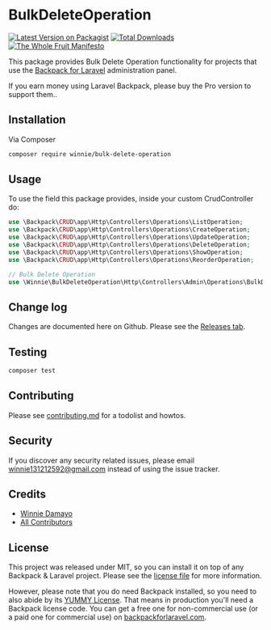 # BulkDeleteOperation

[![Latest Version on Packagist][ico-version]][link-packagist]
[![Total Downloads][ico-downloads]][link-downloads]
[![The Whole Fruit Manifesto](https://img.shields.io/badge/writing%20standard-the%20whole%20fruit-brightgreen)](https://github.com/the-whole-fruit/manifesto)

This package provides Bulk Delete Operation functionality for projects that use the [Backpack for Laravel](https://backpackforlaravel.com/) administration panel. 

If you earn money using Laravel Backpack, please buy the Pro version to support them..


## Installation

Via Composer

``` bash
composer require winnie/bulk-delete-operation
```

## Usage

To use the field this package provides, inside your custom CrudController do:

```php
use \Backpack\CRUD\app\Http\Controllers\Operations\ListOperation;
use \Backpack\CRUD\app\Http\Controllers\Operations\CreateOperation;
use \Backpack\CRUD\app\Http\Controllers\Operations\UpdateOperation;
use \Backpack\CRUD\app\Http\Controllers\Operations\DeleteOperation;
use \Backpack\CRUD\app\Http\Controllers\Operations\ShowOperation;
use \Backpack\CRUD\app\Http\Controllers\Operations\ReorderOperation;

// Bulk Delete Operation
use \Winnie\BulkDeleteOperation\Http\Controllers\Admin\Operations\BulkDeleteOperation;
```

## Change log

Changes are documented here on Github. Please see the [Releases tab](https://github.com/winnie/bulk-delete-operation/releases).

## Testing

``` bash
composer test
```

## Contributing

Please see [contributing.md](contributing.md) for a todolist and howtos.

## Security

If you discover any security related issues, please email winnie131212592@gmail.com instead of using the issue tracker.

## Credits

- [Winnie Damayo][link-author]
- [All Contributors][link-contributors]

## License

This project was released under MIT, so you can install it on top of any Backpack & Laravel project. Please see the [license file](license.md) for more information. 

However, please note that you do need Backpack installed, so you need to also abide by its [YUMMY License](https://github.com/Laravel-Backpack/CRUD/blob/master/LICENSE.md). That means in production you'll need a Backpack license code. You can get a free one for non-commercial use (or a paid one for commercial use) on [backpackforlaravel.com](https://backpackforlaravel.com).


[ico-version]: https://img.shields.io/packagist/v/winnie/bulk-delete-operation.svg?style=flat-square
[ico-downloads]: https://img.shields.io/packagist/dt/winnie/bulk-delete-operation.svg?style=flat-square

[link-packagist]: https://packagist.org/packages/winnie/bulk-delete-operation
[link-downloads]: https://packagist.org/packages/winnie/bulk-delete-operation
[link-author]: https://github.com/winnie
[link-contributors]: ../../contributors
